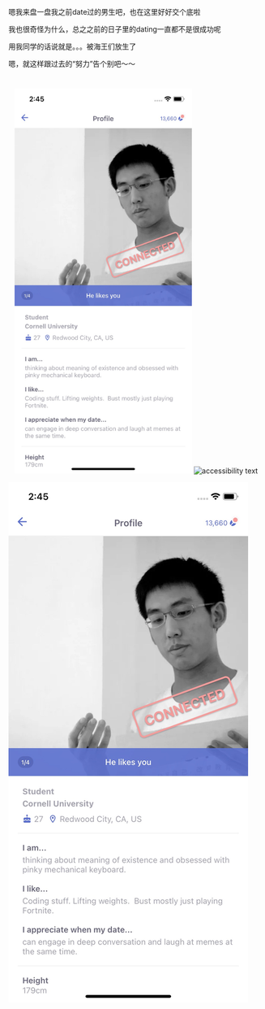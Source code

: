 
嗯我来盘一盘我之前date过的男生吧，也在这里好好交个底啦

我也很奇怪为什么，总之之前的日子里的dating一直都不是很成功呢

用我同学的话说就是。。。被海王们放生了

嗯，就这样跟过去的“努力”告个别吧～～


# 


<p align="center">
  <img src="https://github.com/nekohanatoramen/stories/blob/main/photos/IMG_3415.jpeg" width="350" title="hover text">
  <img src="your_relative_path_here_number_2_large_name" width="350" alt="accessibility text">
</p>

![](https://github.com/nekohanatoramen/stories/blob/main/photos/IMG_3415.jpeg)
